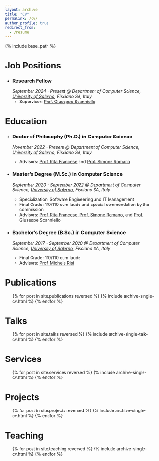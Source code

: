 ```yaml
---
layout: archive
title: "CV"
permalink: /cv/
author_profile: true
redirect_from:
  - /resume
---
```


{% include base_path %}
<br/>


Job Positions
======
* ### Research Fellow
  _September 2024 - Present @ Department of Computer Science, [University of Salerno](https://web.unisa.it/en/university), Fisciano SA, Italy_
    * Supervisor: [Prof. Giuseppe Scanniello](https://sites.google.com/view/prof-giuseppe-scanniello/home)
 
Education
======
* ### Doctor of Philosophy (Ph.D.) in Computer Science
  _November 2022 - Present @ Department of Computer Science, [University of Salerno](https://web.unisa.it/en/university), Fisciano SA, Italy_ 
    * Advisors: [Prof. Rita Francese](https://docenti.unisa.it/004763/home) and [Prof. Simone Romano](https://sites.google.com/view/simoneromano/home?authuser=0)

* ### Master’s Degree (M.Sc.) in Computer Science
  _September 2020 - September 2022 @ Department of Computer Science, [University of Salerno](https://web.unisa.it/en/university), Fisciano SA, Italy_
  * Specialization: Software Engineering and IT Management
  * Final Grade: 110/110 cum laude and special commendation by the commission
  * Advisors: [Prof. Rita Francese](https://docenti.unisa.it/004763/home), [Prof. Simone Romano](https://sites.google.com/view/simoneromano/home?authuser=0), and [Prof. Giuseppe Scanniello](https://sites.google.com/view/prof-giuseppe-scanniello/home)

* ### Bachelor’s Degree (B.Sc.) in Computer Science
  _September 2017 - September 2020 @ Department of Computer Science, [University of Salerno](https://web.unisa.it/en/university), Fisciano SA, Italy_
  * Final Grade: 110/110 cum laude
  * Advisors: [Prof. Michele Risi](https://docenti.unisa.it/005637/home)


Publications
======
  <ul>{% for post in site.publications reversed %}
    {% include archive-single-cv.html %}
  {% endfor %}</ul>

  
Talks
======
  <ul>{% for post in site.talks reversed %}
    {% include archive-single-talk-cv.html  %}
  {% endfor %}</ul>

  
Services
======
  <ul>{% for post in site.services reversed %}
    {% include archive-single-cv.html  %}
  {% endfor %}</ul>
  
Projects
======
  <ul>{% for post in site.projects reversed %}
    {% include archive-single-cv.html  %}
  {% endfor %}</ul>

  
Teaching
======
  <ul>{% for post in site.teaching reversed %}
    {% include archive-single-cv.html %}
  {% endfor %}</ul>

